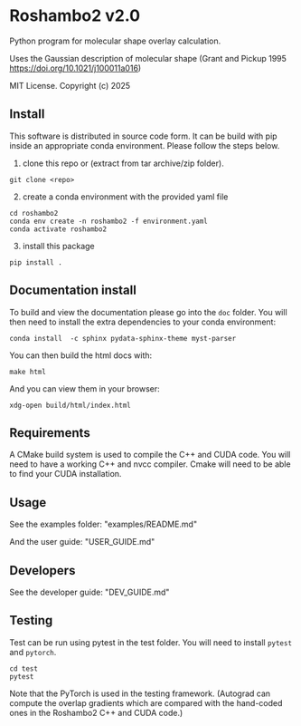 # Roshambo2 v2.0

Python program for molecular shape overlay calculation.

Uses the Gaussian description of molecular shape (Grant and Pickup 1995 https://doi.org/10.1021/j100011a016)


MIT License. Copyright (c) 2025  

## Install

This software is distributed in source code form. It can be build with pip inside an appropriate conda environment. Please follow the steps below.

1. clone this repo or (extract from tar archive/zip folder).
```
git clone <repo>
```

2. create a conda environment with the provided yaml file
```
cd roshambo2
conda env create -n roshambo2 -f environment.yaml
conda activate roshambo2
```

3. install this package
```
pip install .
```

## Documentation install

To build and view the documentation please go into the `doc` folder.
You will then need to install the extra dependencies to your conda environment:

```
conda install  -c sphinx pydata-sphinx-theme myst-parser
```

You can then build the html docs with:
```
make html
```
And you can view them in your browser:
```
xdg-open build/html/index.html 
```

## Requirements
A CMake build system is used to compile the C++ and CUDA code. You will need to have a working C++ and nvcc compiler. Cmake will need to be able to find your CUDA installation.

## Usage
See the examples folder: "examples/README.md" 

And the user guide: "USER_GUIDE.md"

## Developers

See the developer guide: "DEV_GUIDE.md"

## Testing
Test can be run using pytest in the test folder. You will need to install `pytest` and `pytorch`.
```
cd test
pytest
```
Note that the PyTorch is used in the testing framework. 
(Autograd can compute the overlap gradients which are compared with
the hand-coded ones in the Roshambo2 C++ and CUDA code.)


